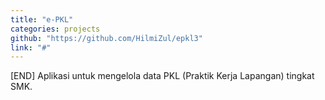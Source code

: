 ```yaml
---
title: "e-PKL"
categories: projects
github: "https://github.com/HilmiZul/epkl3"
link: "#"
---
```


[END]
Aplikasi untuk mengelola data PKL (Praktik Kerja Lapangan) tingkat SMK.
